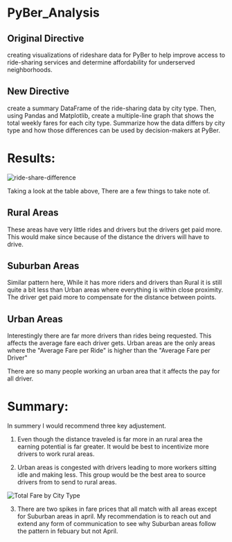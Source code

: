 # PyBer_Analysis
## Original Directive
creating visualizations of rideshare data for PyBer to help improve access to ride-sharing services and determine affordability for underserved neighborhoods.
## New Directive
create a summary DataFrame of the ride-sharing data by city type. Then, using Pandas and Matplotlib, create a multiple-line graph that shows the total weekly fares for each city type. Summarize how the data differs by city type and how those differences can be used by decision-makers at PyBer.

# Results:
![ride-share-difference]("analysis/ride-share-difference.png")

Taking a look at the table above, There are a few things to take note of. 

## Rural Areas
These areas have very little rides and drivers but the drivers get paid more. This would make since because of the distance the drivers will have to drive. 

## Suburban Areas
Similar pattern here, While it has more riders and drivers than Rural it is still quite a bit less than Urban areas where everything is within close proximity. The driver get paid more to compensate for the distance between points. 

## Urban Areas
Interestingly there are far more drivers than rides being requested. This affects the average fare each driver gets. Urban areas are the only areas where the "Average Fare per Ride" is higher than the "Average Fare per Driver"

There are so many people working an urban area that it affects the pay for all driver. 

# Summary:
In summery I would recommend three key adjustement. 

1) Even though the distance traveled is far more in an rural area the earning potential is far greater. It would be best to incentivize more drivers to work rural areas. 

2) Urban areas is congested with drivers leading to more workers sitting idle and making less. This group would be the best area to source drivers from to send to rural areas. 

![Total Fare by City Type]("analysis/PyBer_fare_summary.png")

3) There are two spikes in fare prices that all match with all areas except for Suburban areas in april. My recommendation is to reach out and extend any form of communication to see why Suburban areas follow the pattern in febuary but not April. 